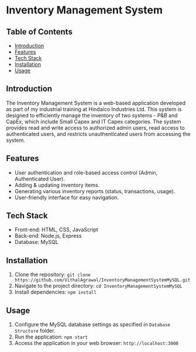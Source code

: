 # Inventory Management System

## Table of Contents
- [Introduction](#introduction)
- [Features](#features)
- [Tech Stack](#tech-stack)
- [Installation](#installation)
- [Usage](#usage)

## Introduction

The Inventory Management System is a web-based application developed as part of my industrial training at Hindalco Industries Ltd. This system is designed to efficiently manage the inventory of two systems - P&B and CapEx, which include Small Capex and IT Capex categories. The system provides read and write access to authorized admin users, read access to authenticated users, and restricts unauthenticated users from accessing the system.

## Features

- User authentication and role-based access control (Admin, Authenticated User).
- Adding & updating inventory items.
- Generating various inventory reports (status, transactions, usage).
- User-friendly interface for easy navigation.

## Tech Stack

- Front-end: HTML, CSS, JavaScript
- Back-end: Node.js, Express
- Database: MySQL

## Installation

1. Clone the repository: `git clone https://github.com/VithalAgrawal/InventoryManagementSystemMySQL.git`
2. Navigate to the project directory: `cd InventoryManagementSystemMySQL`
3. Install dependencies: `npm install`

## Usage

1. Configure the MySQL database settings as specified in `Database Structure` folder.
2. Run the application: `npm start`
3. Access the application in your web browser: `http://localhost:3000`

